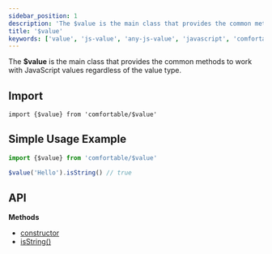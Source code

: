 ```yaml
---
sidebar_position: 1
description: 'The $value is the main class that provides the common methods to work with JavaScript values regardless of the value type․'
title: '$value'
keywords: ['value', 'js-value', 'any-js-value', 'javascript', 'comfortable', 'comfort', 'util', 'utils', 'utility', 'utilities', 'extras', 'helpers', 'stdlib', 'boost', 'oop', 'oop-in-javascript', 'object-oriented-programming', 'oop-principles', 'object-oriented']
---
```


The **$value** is the main class that provides the common methods to work with JavaScript values regardless of the value type․

## Import

```
import {$value} from 'comfortable/$value'
```

## Simple Usage Example

```js
import {$value} from 'comfortable/$value'

$value('Hello').isString() // true
```

## API

**Methods**

- [constructor](./constructor)
- [isString()](./isString)
